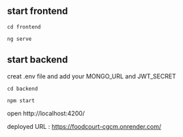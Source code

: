 ## start frontend

`cd frontend`


`ng serve`

## start backend

creat .env file and add your MONGO_URL and JWT_SECRET


`cd backend`



`npm start`


open http://localhost:4200/

deployed URL : https://foodcourt-cgcm.onrender.com/
